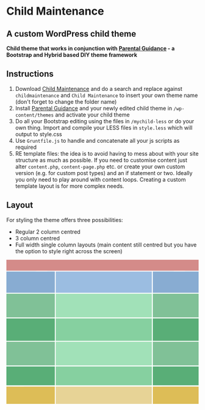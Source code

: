 # Child Maintenance
## A custom WordPress child theme

**Child theme that works in conjunction with [Parental Guidance](https://github.com/Pezzab/childmaintenance) - a Bootstrap and Hybrid based DIY theme framework**

## Instructions

1. Download [Child Maintenance](https://github.com/Pezzab/childmaintenance) and do a search and replace against `childmaintenance` and `Child Maintenance` to insert your own theme name (don't forget to change the folder name)
2. Install [Parental Guidance](https://github.com/Pezzab/parentalguidance) and your newly edited child theme in `/wp-content/themes` and activate your child theme
3. Do all your Bootstrap editing using the files in `/mychild-less` or do your own thing. Import and compile your LESS files in `style.less` which will output to style.css
4. Use `Gruntfile.js` to handle and concatenate all your js scripts as required
5. RE template files: the idea is to avoid having to mess about with your site structure as much as possible. If you need to customise content just alter `content.php`, `content-page.php` etc. or create your own custom version (e.g. for custom post types) and an if statement or two. Ideally you only need to play around with content loops. Creating a custom template layout is for more complex needs.

## Layout

For styling the theme offers three possibilities:

* Regular 2 column centred
* 3 column centred
* Full width single column layouts (main content still centred but you have the option to style right across the screen)

![Parental Guidance/Child Maintenance layout examples](layout-diagram.gif) 